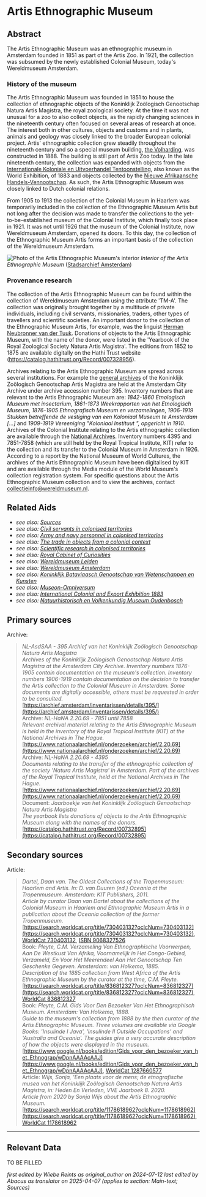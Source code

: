 
# Artis Ethnographic Museum


## Abstract

The Artis Ethnographic Museum was an ethnographic museum in Amsterdam founded in 1851 as part of the Artis Zoo. In 1921, the collection was subsumed by the newly established Colonial Museum, today's Wereldmuseum Amsterdam.

### History of the museum

The Artis Ethnographic Museum was founded in 1851 to house the collection of ethnographic objects of the Koninklijk Zoölogisch Genootschap Natura Artis Magistra, the royal zoological society. At the time it was not unusual for a zoo to also collect objects, as the rapidly changing sciences in the nineteenth century often focused on several areas of research at once. The interest both in other cultures, objects and customs and in plants, animals and geology was closely linked to the broader European colonial project. Artis' ethnographic collection grew steadily throughout the nineteenth century and so a special museum building, [the Volharding](http://www.wikidata.org/entity/Q17302628), was constructed in 1888. The building is still part of Artis Zoo today. In the late nineteenth century, the collection was expanded with objects from the [Internationale Koloniale en Uitvoerhandel Tentoonstelling](https://www.wikidata.org/entity/Q2417163), also known as the World Exhibition, of 1883 and objects collected by the [Nieuwe Afrikaansche Handels-Vennootschap](http://www.wikidata.org/entity/Q2543001). As such, the Artis Ethnographic Museum was closely linked to Dutch colonial relations.

From 1905 to 1913 the collection of the Colonial Museum in Haarlem was temporarily included in the collection of the Ethnographic Museum Artis but not long after the decision was made to transfer the collections to the yet-to-be-established museum of the Colonial Institute, which finally took place in 1921. It was not until 1926 that the museum of the Colonial Institute, now Wereldmuseum Amsterdam, opened its doors. To this day, the collection of the Ethnographic Museum Artis forms an important basis of the collection of the Wereldmuseum Amsterdam.

![Photo of the Artis Ethnographic Museum's interior](https://upload.wikimedia.org/wikipedia/commons/d/d9/Artis%2C_interieur_ethnografisch_museum_3.jpg)
_Interior of the Artis Ethnographic Museum_ ([Stadsarchief Amsterdam](https://commons.wikimedia.org/wiki/File:Artis,_interieur_ethnografisch_museum_3.jpg))

### Provenance research

The collection of the Artis Ethnographic Museum can be found within the collection of Wereldmuseum Amsterdam using the attribute 'TM-A'. The collection was originally brought together by a multitude of private individuals, including civil servants, missionaries, traders, other types of travellers and scientific societies. An important donor to the collection of the Ethnographic Museum Artis, for example, was the linguist [Herman Neubronner van der Tuuk](http://www.wikidata.org/entity/Q549882). Donations of objects to the Artis Ethnographic Museum, with the name of the donor, were listed in the 'Yearbook of the Royal Zoological Society Natura Artis Magistra'. The editions from 1852 to 1875 are available digitally on the Hathi Trust website (https://catalog.hathitrust.org/Record/007328956).

Archives relating to the Artis Ethnographic Museum are spread across several institutions. For example the [general archives](https://archief.amsterdam/inventarissen/details/395/) of the Koninklijk Zoölogisch Genootschap Artis Magistra are held at the Amsterdam City Archive under archive accession number 395. Inventory numbers that are relevant to the Artis Ethnographic Museum are: *1842-1860 Etnologisch Museum met insectarium*, *1861-1873 Weekrapporten van het Etnologisch Museum*, *1876-1905 Ethnografisch Museum en verzamelingen*, *1906-1919 Stukken betreffende de vestiging van een Koloniaal Museum te Amsterdam [...]* and *1909-1919 Vereeniging "Koloniaal Instituut ", opgericht in 1910*. Archives of the Colonial Institute relating to the Artis ethnographic collection are available through the [National Archives](https://www.nationaalarchief.nl/onderzoeken/archief/2.20.69). Inventory numbers 4395 and 7851-7858 (which are still held by the Royal Tropical Institute, KIT) refer to the collection and its transfer to the Colonial Museum in Amsterdam in 1926. According to a report by the National Museum of World Cultures, the archives of the Artis Ethnographic Museum have been digitalised by KIT and are available through the Media module of the World Museum's collection registration system. For specific questions about the Artis Ethnographic Museum collection and to view the archives, contact [collectieinfo@wereldmuseum.nl](mailto:collectieinfo@wereldmuseum.nl).


## Related Aids

 - _see also: [Sources](niveau1/English/Sources_20240501.yml)_  
 - _see also: [Civil servants in colonised territories](niveau2/English/CivilServants_20240316.yml)_  
 - _see also: [Army and navy personnel in colonised territories](niveau2/English/MilitaryAndNavy_20240417.yml)_  
 - _see also: [The trade in objects from a colonial context](niveau2/Dutch/Trade_20240326.yml)_  
 - _see also: [Scientific research in colonised territories](niveau2/English/Science_20240821.yml)_  
 - _see also: [Royal Cabinet of Curiosities](niveau3/English/KKZ_20240417.yml)_  
 - _see also: [Wereldmuseum Leiden](niveau3/English/WMLeiden_20240508.yml)_  
 - _see also: [Wereldmuseum Amsterdam](niveau3/English/WMAmsterdam_20240809.yml)_  
 - _see also: [Koninklijk Bataviaasch Genootschap van Wetenschappen en Kunsten](niveau3/English/BGKW_20240905.yml)_  
 - _see also: [Museon-Omniversum](niveau3/English/Museon_20250513.yml)_  
 - _see also: [International Colonial and Export Exhibition 1883](niveau3/English/Wereldtentoonstelling1883_20250602.yml)_  
 - _see also: [Natuurhistorisch en Volkenkundig Museum Oudenbosch](niveau3/English/MOudenbosch_20250603.yml)_  

## Primary sources

Archive:
  > *NL-AsdSAA - 395 Archief van het Koninklijk Zoölogisch Genootschap Natura Artis Magistra*  
> _Archives of the Koninklijk Zoölogisch Genootschap Natura Artis Magistra at the Amsterdam City Archive. Inventory numbers 1876-1905 contain documentation on the museum's collection. Inventory numbers 1906-1919 contain documentation on the decision to transfer the Artis collection to the Colonial Museum in Amsterdam. Some documents are digitally accessible, others must be requested in order to be consulted._  
> [https://archief.amsterdam/inventarissen/details/395/](https://archief.amsterdam/inventarissen/details/395/)  
Archive:
  > *NL-HaNA 2.20.69 - 7851 until 7858*  
> _Relevant archival material relating to the Artis Ethnographic Museum is held in the inventory of the Royal Tropical Institute (KIT) at the National Archives in The Hague._  
> [https://www.nationaalarchief.nl/onderzoeken/archief/2.20.69](https://www.nationaalarchief.nl/onderzoeken/archief/2.20.69)  
Archive:
  > *NL-HaNA 2.20.69 - 4395*  
> _Documents relating to the transfer of the ethnographic collection of the society 'Natura Artis Magistra' in Amsterdam. Part of the archives of the Royal Tropical Institute, held at the National Archives in The Hague._  
> [https://www.nationaalarchief.nl/onderzoeken/archief/2.20.69](https://www.nationaalarchief.nl/onderzoeken/archief/2.20.69)  
Document:
  > *Jaarboekje van het Koninklijk Zoölogisch Genootschap Natura Artis Magistra*  
> _The yearbook lists donations of objects to the Artis Ethnographic Museum along with the names of the donors._  
> [https://catalog.hathitrust.org/Record/00732895](https://catalog.hathitrust.org/Record/00732895)  
## Secondary sources

Article:
  > *Dartel, Daan van. The Oldest Collections of the Tropenmuseum: Haarlem and Artis. In: D. van Duuren (ed.) Oceania at the Tropenmuseum. Amsterdam: KIT Publishers, 2011.*  
> _Article by curator Daan van Dartel about the collections of the Colonial Museum in Haarlem and Ethnographic Museum Artis in a publication about the Oceania collection of the former Tropenmuseum._  
> [https://search.worldcat.org/title/730403132?oclcNum=730403132](https://search.worldcat.org/title/730403132?oclcNum=730403132), [WorldCat 730403132](https://search.worldcat.org/title/730403132), [ISBN 9068327526](https://isbnsearch.org/isbn/9068327526)  
Book:
  > *Pleyte, C.M.  Verzameling Van Ethnographische Voorwerpen, Aan De Westkust Van Afrika, Voornamelijk in Het Congo-Gebied, Verzameld, En Voor Het Meerendeel Aan Het Genootschap Ten Geschenke Gegeven. Amsterdam: van Holkema, 1885.*  
> _Description of the 1885 collection from West Africa of the Artis Ethnographic Museum by the curator at the time, C.M. Pleyte._  
> [https://search.worldcat.org/title/836812327?oclcNum=836812327](https://search.worldcat.org/title/836812327?oclcNum=836812327), [WorldCat 836812327](https://search.worldcat.org/title/836812327)  
Book:
  > *Pleyte, C.M. Gids Voor Den Bezoeker Van Het Ethnographisch Museum. Amsterdam: Van Holkema, 1888.*  
> _Guide to the museum's collection from 1888 by the then curator of the Artis Ethnographic Museum. Three volumes are available via Google Books: 'Insulinde I Java', 'Insulinde II Outside Occupations' and 'Australia and Oceania'. The guides give a very accurate description of how the objects were displayed in the museum._  
> [https://www.google.nl/books/edition/Gids_voor_den_bezoeker_van_het_Ethnograp/wDpnAAAAcAAJ](https://www.google.nl/books/edition/Gids_voor_den_bezoeker_van_het_Ethnograp/wDpnAAAAcAAJ), [WorldCat 1287660577](https://search.worldcat.org/title/1287660577)  
Article:
  > *Wijs, Sonja, 'Een plaats voor de mens; de etnografische musea van het Koninklijk Zoölogisch Genootschap Natura Artis Magistra, in: Heden En Verleden, VVE Jaarboek 8. 2020.*  
> _Article from 2020 by Sonja Wijs about the Artis Ethnographic Museum._  
> [https://search.worldcat.org/title/1178618962?oclcNum=1178618962](https://search.worldcat.org/title/1178618962?oclcNum=1178618962), [WorldCat 1178618962](https://search.worldcat.org/title/1178618962)  


---
## Relevant Data 
TO BE FILLED

_first edited by Wiebe Reints as original_author on 2024-07-12_
_last edited by Abacus as translator on 2025-04-07
        (applies to section: Main-text; Sources)_
        